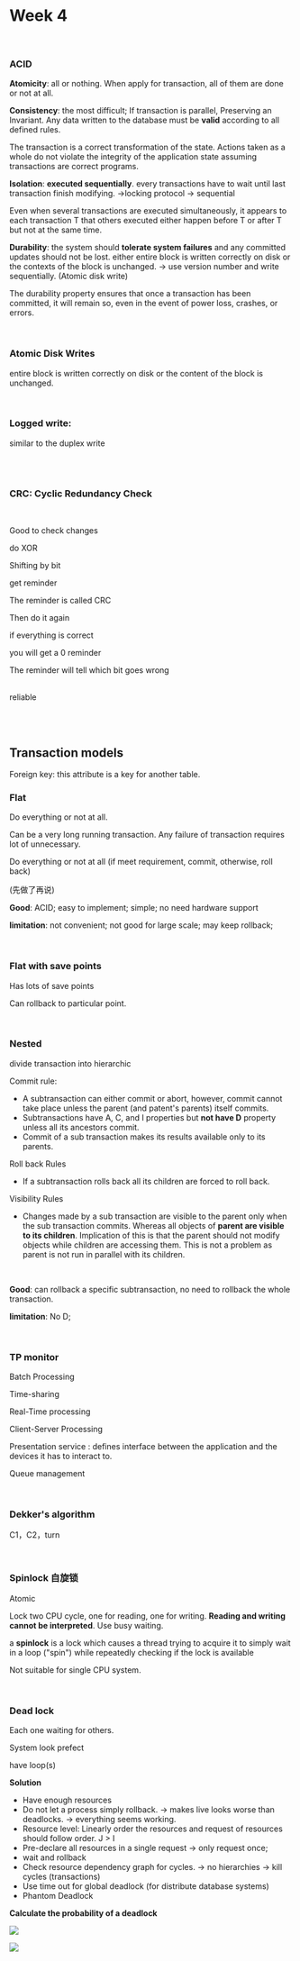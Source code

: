 # Week 4

<br />

###  ACID

**Atomicity**: all or nothing. When apply for transaction, all of them are done or not at all. 

**Consistency**: the most difficult; If transaction is parallel, Preserving an Invariant. Any data written to the database must be **valid** according to all defined rules.

The transaction is a correct transformation of the state. Actions taken as a whole do not violate the integrity of the application state assuming transactions are correct programs.

**Isolation**: **executed sequentially**. every transactions have to wait until last transaction finish modifying. ->locking protocol -> sequential 

Even when several transactions are executed simultaneously, it appears to each transaction T that others executed either happen before T or after  T but not at the same time.

**Durability**: the system should **tolerate system failures** and any committed updates should not be lost. either entire block is written correctly on disk or the contexts of the block is unchanged. -> use version number and write sequentially. (Atomic disk write)

The durability property ensures that once a transaction has been committed, it will remain so, even in the event of power loss, crashes, or errors. 

<br />

### Atomic Disk Writes

entire block is written correctly on disk or the content of the block is unchanged. 

<br />

### Logged write:

similar to the duplex write

<br />

<br />

### CRC: Cyclic Redundancy Check

<br />

Good to check changes

do XOR

Shifting by bit

get reminder

The reminder is called CRC

Then do it again

if everything is correct

you will get a 0 reminder

The reminder will tell which bit goes wrong

<br />reliable

<br />

<br />

## Transaction models

Foreign key: this attribute is a key for another table.

### Flat

Do everything or not at all. 

Can be a very long running transaction. Any failure of transaction requires lot of unnecessary.

Do everything or not at all (if meet requirement, commit, otherwise, roll back)

(先做了再说)

**Good**: ACID; easy to implement; simple; no need hardware support

**limitation**: not convenient; not good for large scale; may keep rollback; 

<br />

### Flat with save points

Has lots of save points

Can rollback to particular point.

<br />

### Nested

divide transaction into hierarchic

Commit rule: 

* A subtransaction can either commit or abort, however, commit cannot take place unless the parent (and patent's parents) itself commits.
* Subtransactions have  A, C, and I properties but **not have D** property unless all its ancestors commit.
* Commit of a sub transaction makes its results available only to its parents.

Roll back Rules

* If a subtransaction rolls back all its children are forced to roll back.

Visibility Rules

* Changes made by a sub transaction are visible to the parent only when the sub transaction commits. Whereas all objects of **parent are visible to its children**. Implication of this is that the parent should not modify objects while children are accessing  them. This is not a problem as parent is not run in parallel with its children.

<br />

**Good**: can rollback a specific subtransaction, no need to rollback the whole transaction.  

**limitation**: No D; 

<br />

### TP monitor

Batch Processing

Time-sharing

Real-Time processing

Client-Server Processing 

Presentation service : defines interface between the application and the devices it has to interact to.  

Queue management

<br />

### Dekker's algorithm

C1，C2，turn

<br />

### Spinlock 自旋锁

Atomic

Lock two CPU cycle, one for reading, one for writing. **Reading and writing cannot be interpreted**. Use busy waiting.

a **spinlock** is a lock which causes a thread trying to acquire it to simply wait in a loop ("spin") while repeatedly checking if the lock is available

Not suitable for single CPU system.

<br />

### Dead lock

Each one waiting for others. 

System look prefect

have loop(s)

**Solution**

* Have enough resources
* Do not let a process simply rollback. -> makes live looks worse than deadlocks. -> everything seems working.
* Resource level: Linearly order the resources and request of resources should follow order. J > I 
* Pre-declare all resources in a single request -> only request once;
* wait and rollback
* Check resource dependency graph for cycles. ->  no hierarchies -> kill cycles (transactions)
* Use time out for global deadlock (for distribute database systems)
* Phantom Deadlock

**Calculate the probability of a deadlock**

![](pic/week5_1.png)

![](pic/week5_2.png)







<br />